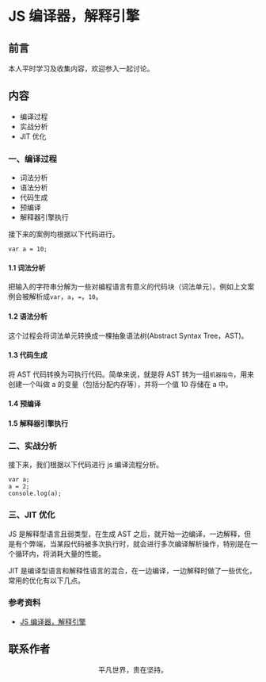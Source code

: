 # JS 编译器，解释引擎

## 前言

本人平时学习及收集内容，欢迎参入一起讨论。

## 内容

- 编译过程
- 实战分析
- JIT 优化

### 一、编译过程

- 词法分析
- 语法分析
- 代码生成
- 预编译
- 解释器引擎执行

接下来的案例均根据以下代码进行。

```
var a = 10;
```

#### 1.1 词法分析

把输入的字符串分解为一些对编程语言有意义的代码块（词法单元）。例如上文案例会被解析成`var`，`a`，`=`，`10`。

#### 1.2 语法分析

这个过程会将词法单元转换成一棵抽象语法树(Abstract Syntax Tree，AST)。

#### 1.3 代码生成

将 AST 代码转换为可执行代码。简单来说，就是将 AST 转为一组`机器指令`，用来创建一个叫做 a 的变量（包括分配内存等），并将一个值 10 存储在 a 中。

#### 1.4 预编译

#### 1.5 解释器引擎执行

### 二、实战分析

接下来，我们根据以下代码进行 js 编译流程分析。

```
var a;
a = 2;
console.log(a);
```

### 三、JIT 优化

JS 是解释型语言且弱类型，在生成 AST 之后，就开始一边编译，一边解释，但是有个弊端，当某段代码被多次执行时，就会进行多次编译解析操作，特别是在一个循环内，将消耗大量的性能。

JIT 是编译型语言和解释性语言的混合，在一边编译，一边解释时做了一些优化，常用的优化有以下几点。

### 参考资料

- [JS 编译器，解释引擎](https://yhlben.github.io/blog/js-principle.html)

## 联系作者

<div align="center">
    <p>
        平凡世界，贵在坚持。
    </p>
    <img :src="$withBase('/about/contact.png')" />
</div>
